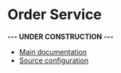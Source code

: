 # Order Service

**--- UNDER CONSTRUCTION ---**

- [Main documentation](https://github.com/doctore/Spring6Microservices?tab=readme-ov-file#order-service)
- [Source configuration](https://github.com/doctore/Spring6Microservices_ConfigServerData/tree/main/order-service)
